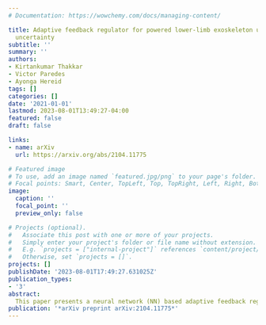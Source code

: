 ```yaml
---
# Documentation: https://wowchemy.com/docs/managing-content/

title: Adaptive feedback regulator for powered lower-limb exoskeleton under model
  uncertainty
subtitle: ''
summary: ''
authors:
- Kirtankumar Thakkar
- Victor Paredes
- Ayonga Hereid
tags: []
categories: []
date: '2021-01-01'
lastmod: 2023-08-01T13:49:27-04:00
featured: false
draft: false

links:
- name: arXiv
  url: https://arxiv.org/abs/2104.11775

# Featured image
# To use, add an image named `featured.jpg/png` to your page's folder.
# Focal points: Smart, Center, TopLeft, Top, TopRight, Left, Right, BottomLeft, Bottom, BottomRight.
image:
  caption: ''
  focal_point: ''
  preview_only: false

# Projects (optional).
#   Associate this post with one or more of your projects.
#   Simply enter your project's folder or file name without extension.
#   E.g. `projects = ["internal-project"]` references `content/project/deep-learning/index.md`.
#   Otherwise, set `projects = []`.
projects: []
publishDate: '2023-08-01T17:49:27.631025Z'
publication_types:
- '3'
abstract: 
  This paper presents a neural network (NN) based adaptive feedback regulator to ensure the lateral and longitudinal stability and regulate the desired walking velocity of a lower-limb exoskeleton under model uncertainty. The traditional model-based controllers for lower-limb exoskeletons often fail to stabilize the robot or accurately track the desired behaviors under model uncertainties or external disturbances. This paper proposes a neural network (NN) based online adaptive regulator that compensates for the unknown changes in model parameters and external disturbances by modifying the nominal joint trajectory. A gradient descent-based delta rule is implemented to update the weights of a single layer NN, which can be efficiently performed online by design. We demonstrate the performance of the presented regulator on ATALANTE, a fully actuated lower limb exoskeleton designed for paraplegic patients. The simulation results show that the proposed approach noticeably improves stability and the tracking performance of the system, despite significant changes in model parameters and large adversarial pushes.
publication: '*arXiv preprint arXiv:2104.11775*'
---
```

